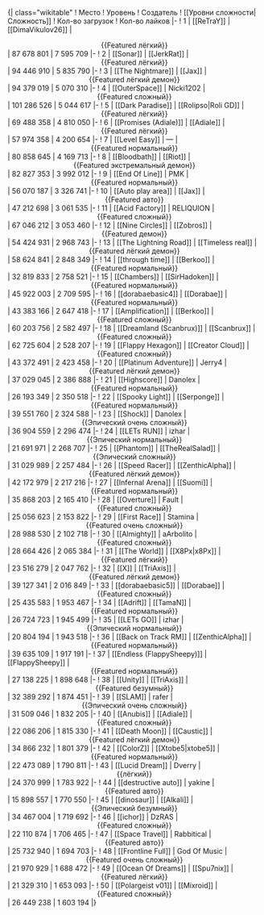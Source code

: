 {| class="wikitable"
! Место
! Уровень
! Создатель
! [[Уровни сложности|Сложность]]
! Кол-во загрузок
! Кол-во лайков
|-
! 1
| [[ReTraY]]
| [[DimaVikulov26]]
| <center>{{Featured лёгкий}}</center>
| 87 678 801
| 7 595 709
|-
! 2
| [[Sonar]]
| [[JerkRat]]
| <center>{{Featured лёгкий}}</center>
| 94 446 910
| 5 835 790
|-
! 3
| [[The Nightmare]]
| [[Jax]]
| <center>{{Featured лёгкий демон}}</center>
| 94 379 019
| 5 070 310
|-
! 4
| [[OuterSpace]]
| Nicki1202
| <center>{{Featured сложный}}</center>
| 101 286 526
| 5 044 617
|-
! 5
| [[Dark Paradise]]
| [[Rolipso|Roli GD]]
| <center>{{Featured лёгкий}}</center>
| 69 488 358
| 4 810 050
|-
! 6
| [[Promises (Adiale)]]
| [[Adiale]]
| <center>{{Featured лёгкий}}</center>
| 57 974 358
| 4 200 654
|-
! 7
| [[Level Easy]]
| —
| <center>{{Featured нормальный}}</center>
| 80 858 645
| 4 169 713
|-
! 8
| [[Bloodbath]]
| [[Riot]]
| <center>{{Featured экстремальный демон}}</center>
| 82 827 353
| 3 992 012
|-
! 9
| [[End Of Line]]
| PMK
| <center>{{Featured нормальный}}</center>
| 56 070 187
| 3 326 741
|-
! 10
| [[Auto play area]]
| [[Jax]]
| <center>{{Featured авто}}</center>
| 47 212 698
| 3 061 535
|-
! 11
| [[Acid Factory]]
| RELIQUION
| <center>{{Featured сложный}}</center>
| 67 046 212
| 3 053 460
|-
! 12
| [[Nine Circles]]
| [[Zobros]]
| <center>{{Featured демон}}</center>
| 54 424 931
| 2 968 743
|-
! 13
| [[The Lightning Road]]
| [[Timeless real]]
| <center>{{Featured лёгкий демон}}</center>
| 58 624 841
| 2 848 349
|-
! 14
| [[through time]]
| [[Berkoo]]
| <center>{{Featured нормальный}}</center>
| 32 819 833
| 2 758 521
|-
! 15
| [[Chambers]]
| [[SirHadoken]]
| <center>{{Featured нормальный}}</center>
| 45 922 003
| 2 709 595
|-
! 16
| [[dorabaebasic4]]
| [[Dorabae]]
| <center>{{Featured нормальный}}</center>
| 43 383 166
| 2 647 418
|-
! 17
| [[Amplification]]
| [[Berkoo]]
| <center>{{Featured сложный}}</center>
| 60 203 756
| 2 582 497
|-
! 18
| [[Dreamland (Scanbrux)]]
| [[Scanbrux]]
| <center>{{Featured сложный}}</center>
| 62 725 604
| 2 528 207
|-
! 19
| [[Flappy Hexagon]]
| [[Creator Cloud]]
| <center>{{Featured сложный}}</center>
| 43 372 491
| 2 423 458
|-
! 20
| [[Platinum Adventure]]
| Jerry4
| <center>{{Featured лёгкий демон}}</center>
| 37 029 045
| 2 386 888
|-
! 21
| [[Highscore]]
| Danolex
| <center>{{Featured нормальный}}</center>
| 26 193 349
| 2 350 518
|-
! 22
| [[Spooky Light]]
| [[Serponge]]
| <center>{{Featured нормальный}}</center>
| 39 551 760
| 2 324 588
|-
! 23
| [[Shock]]
| Danolex
| <center>{{Эпический очень сложный}}</center>
| 36 904 559
| 2 296 474
|-
! 24
| [[LETs  RUN]]
| izhar
| <center>{{Эпический нормальный}}</center>
| 21 691 971
| 2 268 707
|-
! 25
| [[Phantom]]
| [[TheRealSalad]]
| <center>{{Эпический сложный}}</center>
| 31 029 989
| 2 257 484
|-
! 26
| [[Speed Racer]]
| [[ZenthicAlpha]]
| <center>{{Featured лёгкий демон}}</center>
| 42 172 979
| 2 217 216
|-
! 27
| [[Infernal Arena]]
| [[Suomi]]
| <center>{{Featured нормальный}}</center>
| 35 868 203
| 2 165 410
|-
! 28
| [[Overture]]
| Fault
| <center>{{Featured сложный}}</center>
| 25 056 623
| 2 153 822
|-
! 29
| [[First Race]]
| Stamina
| <center>{{Featured очень сложный}}</center>
| 28 988 530
| 2 102 718
|-
! 30
| [[Almighty]]
| aArbolito
| <center>{{Featured сложный}}</center>
| 28 664 426
| 2 065 384
|-
! 31
| [[The World]]
| [[X8Px|x8Px]]
| <center>{{Featured лёгкий}}</center>
| 23 516 279
| 2 047 762
|-
! 32
| [[X]]
| [[TriAxis]]
| <center>{{Featured лёгкий демон}}</center>
| 39 127 341
| 2 016 849
|-
! 33
| [[dorabaebasic5]]
| [[Dorabae]]
| <center>{{Featured сложный}}</center>
| 25 435 583
| 1 953 467
|-
! 34
| [[Adrift]]
| [[TamaN]]
| <center>{{Featured нормальный}}</center>
| 26 724 723
| 1 945 499
|-
! 35
| [[LETs GO]]
| izhar
| <center>{{Эпический нормальный}}</center>
| 20 804 194
| 1 943 518
|-
! 36
| [[Back on Track RM]]
| [[ZenthicAlpha]]
| <center>{{Featured нормальный}}</center>
| 39 635 109
| 1 917 191
|-
! 37
| [[Endless (FlappySheepy)]]
| [[FlappySheepy]]
| <center>{{Featured нормальный}}</center>
| 27 138 225
| 1 898 648
|-
! 38
| [[Unity]]
| [[TriAxis]]
| <center>{{Featured безумный}}</center>
| 32 389 292
| 1 874 451
|-
! 39
| [[SLAM]]
| rafer
| <center>{{Эпический очень сложный}}</center>
| 31 509 046
| 1 832 205
|-
! 40
| [[Anubis]]
| [[Adiale]]
| <center>{{Featured сложный}}</center>
| 22 086 206
| 1 815 330
|-
! 41
| [[Death Moon]]
| [[Caustic]]
| <center>{{Featured лёгкий демон}}</center>
| 34 866 232
| 1 801 379
|-
! 42
| [[ColorZ]]
| [[Xtobe5|xtobe5]]
| <center>{{Featured нормальный}}</center>
| 22 473 089
| 1 790 811
|-
! 43
| [[Lucid Dream]]
| Dverry
| <center>{{лёгкий}}</center>
| 24 370 999
| 1 783 922
|-
! 44
| [[destructive auto]]
| yakine
| <center>{{Featured авто}}</center>
| 15 898 557
| 1 770 550
|-
! 45
| [[dinosaur]]
| [[Alkali]]
| <center>{{Эпический безумный}}</center>
| 34 467 004
| 1 719 692
|-
! 46
| [[ichor]]
| DzRAS
| <center>{{Featured сложный}}</center>
| 22 110 874
| 1 706 465
|-
! 47
| [[Space Travel]]
| Rabbitical
| <center>{{Featured авто}}</center>
| 25 732 940
| 1 694 703
|-
! 48
| [[Frontline Full]]
| God Of Music
| <center>{{Featured очень сложный}}</center>
| 21 970 929
| 1 688 472
|-
! 49
| [[Ocean Of Dreams]]
| [[Spu7nix]]
| <center>{{Featured лёгкий}}</center>
| 21 329 310
| 1 653 093
|-
! 50
| [[Polargeist v01]]
| [[Mixroid]]
| <center>{{Featured сложный}}</center>
| 26 449 238
| 1 603 194
|}